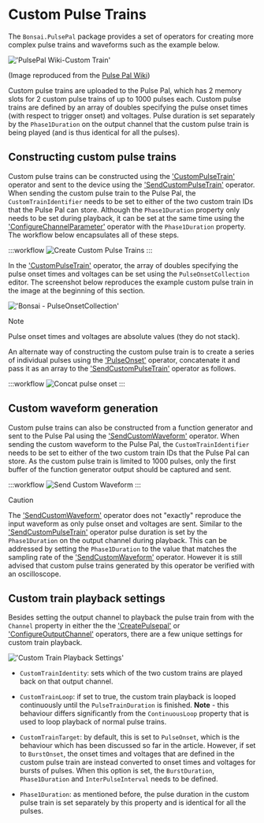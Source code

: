 # Custom Pulse Trains
The `Bonsai.PulsePal` package provides a set of operators for creating more complex pulse trains and waveforms such as the example below.

!['PulsePal Wiki-Custom Train'](~/images/PulsePalWiki-CustomPulseTrain.png)

(Image reproduced from the [Pulse Pal Wiki](https://sites.google.com/site/pulsepalwiki/))

Custom pulse trains are uploaded to the Pulse Pal, which has 2 memory slots for 2 custom pulse trains of up to 1000 pulses each. Custom pulse trains are defined by an array of doubles specifying the pulse onset times (with respect to trigger onset) and voltages. Pulse duration is set separately by the `Phase1Duration` on the output channel that the custom pulse train is being played (and is thus identical for all the pulses).

## Constructing custom pulse trains
Custom pulse trains can be constructed using the ['CustomPulseTrain'](xref:Bonsai.PulsePal.CustomPulseTrain) operator and sent to the device using the ['SendCustomPulseTrain'](xref:Bonsai.PulsePal.SendCustomPulseTrain) operator. When sending the custom pulse train to the Pulse Pal, the `CustomTrainIdentifier` needs to be set to either of the two custom train IDs that the Pulse Pal can store. Although the `Phase1Duration` property only needs to be set during playback, it can be set at the same time using the ['ConfigureChannelParameter'](xref:Bonsai.PulsePal.ConfigureChannelParameter) operator with the `Phase1Duration` property. The workflow below encapsulates all of these steps. 

:::workflow
![Create Custom Pulse Trains](../workflows/create-custom-pulsetrain.bonsai)
:::

In the ['CustomPulseTrain'](xref:Bonsai.PulsePal.CustomPulseTrain) operator, the array of doubles specifying the pulse onset times and voltages can be set using the `PulseOnsetCollection` editor. The screenshot below reproduces the example custom pulse train in the image at the beginning of this section.

!['Bonsai - PulseOnsetCollection'](~/images/pulse-onset-collection.png)

> [!NOTE]
> Pulse onset times and voltages are absolute values (they do not stack).

An alternate way of constructing the custom pulse train is to create a series of individual pulses using the ['PulseOnset'](xref:Bonsai.PulsePal.PulseOnset) operator, concatenate it and pass it as an array to the ['SendCustomPulseTrain'](xref:Bonsai.PulsePal.SendCustomPulseTrain) operator as follows.

:::workflow
![Concat pulse onset](../workflows/concat-pulse-onset.bonsai)
:::

## Custom waveform generation
Custom pulse trains can also be constructed from a function generator and sent to the Pulse Pal using the ['SendCustomWaveform'](xref:Bonsai.PulsePal.SendCustomWaveform) operator. When sending the custom waveform to the Pulse Pal, the `CustomTrainIdentifier` needs to be set to either of the two custom train IDs that the Pulse Pal can store. As the custom pulse train is limited to 1000 pulses, only the first buffer of the function generator output should be captured and sent.

:::workflow
![Send Custom Waveform](../workflows/send-custom-waveform.bonsai)
:::


> [!CAUTION]
> The ['SendCustomWaveform'](xref:Bonsai.PulsePal.SendCustomWaveform) operator does not "exactly" reproduce the input waveform as only pulse onset and voltages are sent. 
> Similar to the ['SendCustomPulseTrain'](xref:Bonsai.PulsePal.SendCustomPulseTrain) operator pulse duration is set by the `Phase1Duration` on the output channel during playback.
> This can be addressed by setting the `Phase1Duration` to the value that matches the sampling rate of the ['SendCustomWaveform'](xref:Bonsai.PulsePal.SendCustomWaveform) operator.
> However it is still advised that custom pulse trains generated by this operator be verified with an oscilloscope.

## Custom train playback settings
Besides setting the output channel to playback the pulse train from with the `Channel` property in either the the ['CreatePulsepal'](xref:Bonsai.PulsePal.CreatePulsePal) or ['ConfigureOutputChannel'](xref:Bonsai.PulsePal.ConfigureOutputChannel) operators, there are a few unique settings for custom train playback.

!['Custom Train Playback Settings'](~/images/custom-train-playbacksettings-outlined.png)

- `CustomTrainIdentity`: sets which of the two custom trains are played back on that output channel.

- `CustomTrainLoop`: if set to true, the custom train playback is looped continuously until the `PulseTrainDuration` is finished. **Note** - this behaviour differs significantly from the `ContinuousLoop` property that is used to loop playback of normal pulse trains.

- `CustomTrainTarget`: by default, this is set to `PulseOnset`, which is the behaviour which has been discussed so far in the article. However, if set to `BurstOnset`, the onset times and voltages that are defined in the custom pulse train are instead converted to onset times and voltages for bursts of pulses. When this option is set, the `BurstDuration`, `Phase1Duration` and `InterPulseInterval` needs to be defined.

- `Phase1Duration`: as mentioned before, the pulse duration in the custom pulse train is set separately by this property and is identical for all the pulses.



